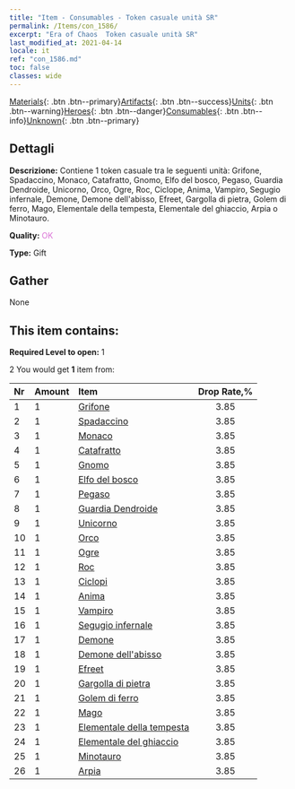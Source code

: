 ```yaml
---
title: "Item - Consumables - Token casuale unità SR"
permalink: /Items/con_1586/
excerpt: "Era of Chaos  Token casuale unità SR"
last_modified_at: 2021-04-14
locale: it
ref: "con_1586.md"
toc: false
classes: wide
---
```

 [Materials](/it/Items/){: .btn .btn--primary}[Artifacts](/it/Items/Artifacts/){: .btn .btn--success}[Units](/it/Items/Units/){: .btn .btn--warning}[Heroes](/it/Items/Heroes/){: .btn .btn--danger}[Consumables](/it/Items/Consumables/){: .btn .btn--info}[Unknown](/it/Items/Unknown/){: .btn .btn--primary}

## Dettagli
 **Descrizione:** Contiene 1 token casuale tra le seguenti unità: Grifone, Spadaccino, Monaco, Catafratto, Gnomo, Elfo del bosco, Pegaso, Guardia Dendroide, Unicorno, Orco, Ogre, Roc, Ciclope, Anima, Vampiro, Segugio infernale, Demone, Demone dell'abisso, Efreet, Gargolla di pietra, Golem di ferro, Mago, Elementale della tempesta, Elementale del ghiaccio, Arpia o Minotauro.

 **Quality:** <span style="color: #DA70D6">OK</span>

 **Type:** Gift

## Gather

  None

## This item contains:

 **Required Level to open:** 1

 2 You would get **1** item  from:

  | Nr | Amount |     Item    | Drop Rate,% |
  |:---|:-------|:------------|:---------:|
  | 1 | 1 | [Grifone](/it/Items/unt_192/) | 3.85 | 
  | 2 | 1 | [Spadaccino](/it/Items/unt_193/) | 3.85 | 
  | 3 | 1 | [Monaco](/it/Items/unt_194/) | 3.85 | 
  | 4 | 1 | [Catafratto](/it/Items/unt_195/) | 3.85 | 
  | 5 | 1 | [Gnomo](/it/Items/unt_200/) | 3.85 | 
  | 6 | 1 | [Elfo del bosco](/it/Items/unt_201/) | 3.85 | 
  | 7 | 1 | [Pegaso](/it/Items/unt_202/) | 3.85 | 
  | 8 | 1 | [Guardia Dendroide](/it/Items/unt_203/) | 3.85 | 
  | 9 | 1 | [Unicorno](/it/Items/unt_204/) | 3.85 | 
  | 10 | 1 | [Orco](/it/Items/unt_219/) | 3.85 | 
  | 11 | 1 | [Ogre](/it/Items/unt_220/) | 3.85 | 
  | 12 | 1 | [Roc](/it/Items/unt_221/) | 3.85 | 
  | 13 | 1 | [Ciclopi](/it/Items/unt_222/) | 3.85 | 
  | 14 | 1 | [Anima](/it/Items/unt_210/) | 3.85 | 
  | 15 | 1 | [Vampiro](/it/Items/unt_211/) | 3.85 | 
  | 16 | 1 | [Segugio infernale](/it/Items/unt_228/) | 3.85 | 
  | 17 | 1 | [Demone](/it/Items/unt_229/) | 3.85 | 
  | 18 | 1 | [Demone dell'abisso](/it/Items/unt_230/) | 3.85 | 
  | 19 | 1 | [Efreet](/it/Items/unt_231/) | 3.85 | 
  | 20 | 1 | [Gargolla di pietra](/it/Items/unt_236/) | 3.85 | 
  | 21 | 1 | [Golem di ferro](/it/Items/unt_237/) | 3.85 | 
  | 22 | 1 | [Mago](/it/Items/unt_238/) | 3.85 | 
  | 23 | 1 | [Elementale della tempesta](/it/Items/unt_263/) | 3.85 | 
  | 24 | 1 | [Elementale del ghiaccio](/it/Items/unt_264/) | 3.85 | 
  | 25 | 1 | [Minotauro](/it/Items/unt_248/) | 3.85 | 
  | 26 | 1 | [Arpia](/it/Items/unt_245/) | 3.85 | 

